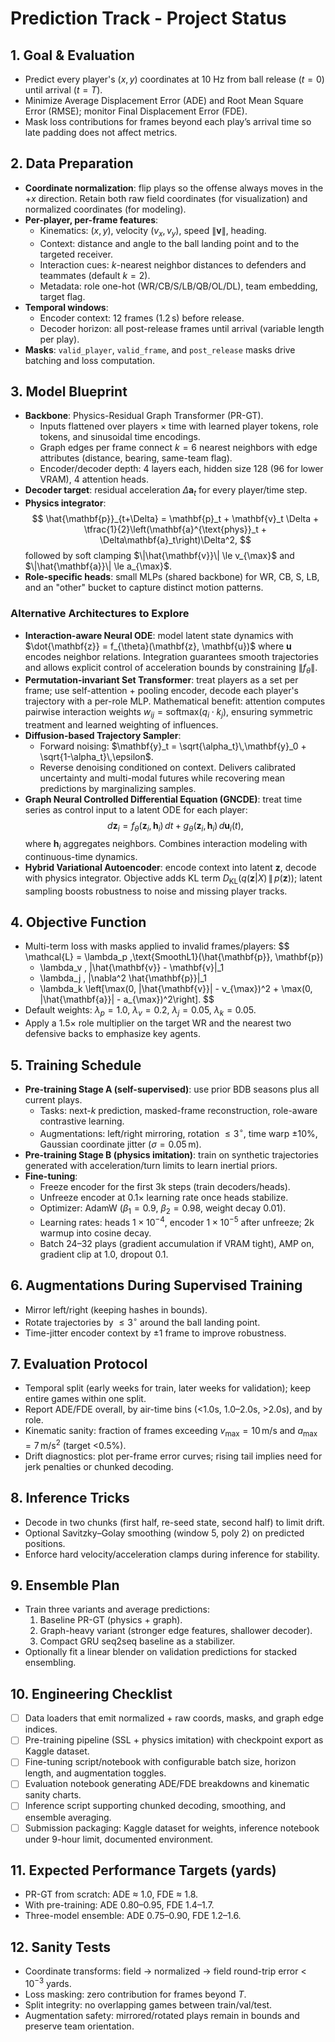# Prediction Track - Project Status

## 1. Goal & Evaluation
- Predict every player's $(x, y)$ coordinates at 10 Hz from ball release ($t=0$) until arrival ($t=T$).
- Minimize Average Displacement Error (ADE) and Root Mean Square Error (RMSE); monitor Final Displacement Error (FDE).
- Mask loss contributions for frames beyond each play’s arrival time so late padding does not affect metrics.

## 2. Data Preparation
- **Coordinate normalization**: flip plays so the offense always moves in the $+x$ direction. Retain both raw field coordinates (for visualization) and normalized coordinates (for modeling).
- **Per-player, per-frame features**:
  - Kinematics: $(x, y)$, velocity $(v_x, v_y)$, speed $\|\mathbf{v}\|$, heading.
  - Context: distance and angle to the ball landing point and to the targeted receiver.
  - Interaction cues: $k$-nearest neighbor distances to defenders and teammates (default $k=2$).
  - Metadata: role one-hot (WR/CB/S/LB/QB/OL/DL), team embedding, target flag.
- **Temporal windows**:
  - Encoder context: 12 frames ($1.2\,$s) before release.
  - Decoder horizon: all post-release frames until arrival (variable length per play).
- **Masks**: `valid_player`, `valid_frame`, and `post_release` masks drive batching and loss computation.

## 3. Model Blueprint
- **Backbone**: Physics-Residual Graph Transformer (PR-GT).
  - Inputs flattened over players $\times$ time with learned player tokens, role tokens, and sinusoidal time encodings.
  - Graph edges per frame connect $k=6$ nearest neighbors with edge attributes (distance, bearing, same-team flag).
  - Encoder/decoder depth: 4 layers each, hidden size 128 (96 for lower VRAM), 4 attention heads.
- **Decoder target**: residual acceleration $\Delta \mathbf{a}_t$ for every player/time step.
- **Physics integrator**:
  $$
  \hat{\mathbf{p}}_{t+\Delta} = \mathbf{p}_t + \mathbf{v}_t \Delta + \tfrac{1}{2}\left(\mathbf{a}^{\text{phys}}_t + \Delta\mathbf{a}_t\right)\Delta^2,
  $$
  followed by soft clamping $\|\hat{\mathbf{v}}\| \le v_{\max}$ and $\|\hat{\mathbf{a}}\| \le a_{\max}$.
- **Role-specific heads**: small MLPs (shared backbone) for WR, CB, S, LB, and an "other" bucket to capture distinct motion patterns.

### Alternative Architectures to Explore
- **Interaction-aware Neural ODE**: model latent state dynamics with $\dot{\mathbf{z}} = f_{\theta}(\mathbf{z}, \mathbf{u})$ where $\mathbf{u}$ encodes neighbor relations. Integration guarantees smooth trajectories and allows explicit control of acceleration bounds by constraining $\|f_{\theta}\|$.
- **Permutation-invariant Set Transformer**: treat players as a set per frame; use self-attention + pooling encoder, decode each player's trajectory with a per-role MLP. Mathematical benefit: attention computes pairwise interaction weights $w_{ij} = \text{softmax}(q_i \cdot k_j)$, ensuring symmetric treatment and learned weighting of influences.
- **Diffusion-based Trajectory Sampler**:
  - Forward noising: $\mathbf{y}_t = \sqrt{\alpha_t}\,\mathbf{y}_0 + \sqrt{1-\alpha_t}\,\epsilon$.
  - Reverse denoising conditioned on context. Delivers calibrated uncertainty and multi-modal futures while recovering mean predictions by marginalizing samples.
- **Graph Neural Controlled Differential Equation (GNCDE)**: treat time series as control input to a latent ODE for each player:
  $$
  d\mathbf{z}_i = f_{\theta}(\mathbf{z}_i, \mathbf{h}_i) \, dt + g_{\theta}(\mathbf{z}_i, \mathbf{h}_i)\, d\mathbf{u}_i(t),
  $$
  where $\mathbf{h}_i$ aggregates neighbors. Combines interaction modeling with continuous-time dynamics.
- **Hybrid Variational Autoencoder**: encode context into latent $\mathbf{z}$, decode with physics integrator. Objective adds KL term $D_{\text{KL}}(q(\mathbf{z}|X) \,\|\, p(\mathbf{z}))$; latent sampling boosts robustness to noise and missing player tracks.

## 4. Objective Function
- Multi-term loss with masks applied to invalid frames/players:
  $$
  \mathcal{L} = \lambda_p \,\text{SmoothL1}(\hat{\mathbf{p}}, \mathbf{p})
  + \lambda_v \, \|\hat{\mathbf{v}} - \mathbf{v}\|_1
  + \lambda_j \, \|\nabla^2 \hat{\mathbf{p}}\|_1
  + \lambda_k \left[\max(0, \|\hat{\mathbf{v}}\| - v_{\max})^2 + \max(0, \|\hat{\mathbf{a}}\| - a_{\max})^2\right].
  $$
- Default weights: $\lambda_p = 1.0$, $\lambda_v = 0.2$, $\lambda_j = 0.05$, $\lambda_k = 0.05$.
- Apply a 1.5$\times$ role multiplier on the target WR and the nearest two defensive backs to emphasize key agents.

## 5. Training Schedule
- **Pre-training Stage A (self-supervised)**: use prior BDB seasons plus all current plays.
  - Tasks: next-$k$ prediction, masked-frame reconstruction, role-aware contrastive learning.
  - Augmentations: left/right mirroring, rotation $\le 3^\circ$, time warp $\pm 10\%$, Gaussian coordinate jitter ($\sigma=0.05\,$m).
- **Pre-training Stage B (physics imitation)**: train on synthetic trajectories generated with acceleration/turn limits to learn inertial priors.
- **Fine-tuning**:
  - Freeze encoder for the first 3k steps (train decoders/heads).
  - Unfreeze encoder at $0.1\times$ learning rate once heads stabilize.
  - Optimizer: AdamW ($\beta_1=0.9$, $\beta_2=0.98$, weight decay $0.01$).
  - Learning rates: heads $1\times 10^{-4}$, encoder $1\times 10^{-5}$ after unfreeze; 2k warmup into cosine decay.
  - Batch 24–32 plays (gradient accumulation if VRAM tight), AMP on, gradient clip at 1.0, dropout 0.1.

## 6. Augmentations During Supervised Training
- Mirror left/right (keeping hashes in bounds).
- Rotate trajectories by $\le 3^\circ$ around the ball landing point.
- Time-jitter encoder context by $\pm 1$ frame to improve robustness.

## 7. Evaluation Protocol
- Temporal split (early weeks for train, later weeks for validation); keep entire games within one split.
- Report ADE/FDE overall, by air-time bins (<1.0s, 1.0–2.0s, >2.0s), and by role.
- Kinematic sanity: fraction of frames exceeding $v_{\max} = 10\,\text{m/s}$ and $a_{\max} = 7\,\text{m/s}^2$ (target <0.5%).
- Drift diagnostics: plot per-frame error curves; rising tail implies need for jerk penalties or chunked decoding.

## 8. Inference Tricks
- Decode in two chunks (first half, re-seed state, second half) to limit drift.
- Optional Savitzky–Golay smoothing (window 5, poly 2) on predicted positions.
- Enforce hard velocity/acceleration clamps during inference for stability.

## 9. Ensemble Plan
- Train three variants and average predictions:
  1. Baseline PR-GT (physics + graph).
  2. Graph-heavy variant (stronger edge features, shallower decoder).
  3. Compact GRU seq2seq baseline as a stabilizer.
- Optionally fit a linear blender on validation predictions for stacked ensembling.

## 10. Engineering Checklist
- [ ] Data loaders that emit normalized + raw coords, masks, and graph edge indices.
- [ ] Pre-training pipeline (SSL + physics imitation) with checkpoint export as Kaggle dataset.
- [ ] Fine-tuning script/notebook with configurable batch size, horizon length, and augmentation toggles.
- [ ] Evaluation notebook generating ADE/FDE breakdowns and kinematic sanity charts.
- [ ] Inference script supporting chunked decoding, smoothing, and ensemble averaging.
- [ ] Submission packaging: Kaggle dataset for weights, inference notebook under 9-hour limit, documented environment.

## 11. Expected Performance Targets (yards)
- PR-GT from scratch: ADE ≈ 1.0, FDE ≈ 1.8.
- With pre-training: ADE 0.80–0.95, FDE 1.4–1.7.
- Three-model ensemble: ADE 0.75–0.90, FDE 1.2–1.6.

## 12. Sanity Tests
- Coordinate transforms: field → normalized → field round-trip error < $10^{-3}$ yards.
- Loss masking: zero contribution for frames beyond $T$.
- Split integrity: no overlapping games between train/val/test.
- Augmentation safety: mirrored/rotated plays remain in bounds and preserve team orientation.
